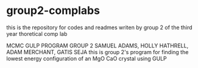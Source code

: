 group2-complabs
===============

this is the repository for codes and readmes writen by group 2 of the third year thoretical comp lab 

MCMC GULP PROGRAM GROUP 2 SAMUEL ADAMS, HOLLY HATHRELL, ADAM MERCHANT, GATIS SEJA
this is group 2's program for finding the lowest energy configuration of an MgO CaO crystal using GULP
